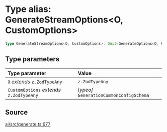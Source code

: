# Type alias: GenerateStreamOptions\<O, CustomOptions\>

```ts
type GenerateStreamOptions<O, CustomOptions>: Omit<GenerateOptions<O, CustomOptions>, "streamingCallback">;
```

## Type parameters

| Type parameter | Value |
| :------ | :------ |
| `O` *extends* `z.ZodTypeAny` | `z.ZodTypeAny` |
| `CustomOptions` *extends* `z.ZodTypeAny` | *typeof* `GenerationCommonConfigSchema` |

## Source

[ai/src/generate.ts:677](https://github.com/firebase/genkit/blob/2b0be364306d92a8e7d13efc2da4fb04c1d21e29/js/ai/src/generate.ts#L677)
